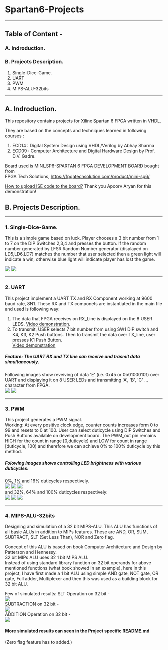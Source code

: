 # Spartan6-Projects
***

## Table of Content - 
### A. Indroduction.
### B. Projects Description.
   1. Single-Dice-Game.
   2. UART
   3. PWM  
   4. MIPS-ALU-32bits  
***

## A. Indroduction.
This repository contains projects for Xilinx Spartan 6 FPGA written in VHDL.  

They are based on the concepts and techniques learned in following courses :  
1. ECD14 : Digital System Design using VHDL/Verilog by Abhay Sharma
2. ECD09 : Computer Architecture and Digital Hardware Design by Prof. D.V. Gadre. 

Board used is MINI_SP6-SPARTAN 6 FPGA DEVELOPMENT BOARD bought from  
FPGA Tech Solutions, https://fpgatechsolution.com/product/mini-sp6/

[How to upload ISE code to the board?](https://www.youtube.com/watch?v=ueFb1KmcIBM) Thank you Apoorv Aryan for this demonstration!

## B. Projects Description.

---

### 1. Single-Dice-Game. 
This is a simple game based on luck. Player chooses a 3 bit number from 1 to 7 on the DIP Switches 2,3,4 and presses the button. If the random number generated by LFSR Random Number generator (displayed on LD5,LD6,LD7) matches the number that user selected then a green light will indicate a win, otherwise blue light will indicate player has lost the game.

![](https://i.imgur.com/fOJ01yd.jpg)  ![](https://i.imgur.com/eNp2Fle.jpg)

***

### 2. UART
This project implement a UART TX and RX Component working at 9600 baud rate, 8N1. These RX and TX componets are instantiated in the main file
and used is following way:  
1. The data that FPGA receives on RX_Line is displayed on the 8 USER LEDS.
[Video demonstration](https://www.youtube.com/watch?v=kBL-hSgXtCE).   
2. To transmit, USER selects 7 bit number from using SW1 DIP switch and K4, K3, K2 Push buttons. Then to transmit the data over TX_line, user presses K1 Push Button.  
[Video demonstration](https://www.youtube.com/watch?v=WnD7BVDf550)
##### Feature: The UART RX and TX line can receive and trasmit data simultaneously.   
Following images show reveiving of data 'E' (i.e. 0x45 or 0b01000101) over UART and displaying it on 8 USER LEDs and transmitting 'A', 'B', 'C' ... character from FPGA.  
![](https://i.imgur.com/E4XJVzE.png)     ![](https://i.imgur.com/64pR5rZ.png)

***

### 3. PWM  
This project generates a PWM signal.  
Working: At every positive clock edge, counter counts increases form 0 to 99 and resets to 0 at 100. User can select duticycle using DIP Switches and Push Buttons available on development board. The PWM_out pin remains HIGH for the count in range [0,duticycle) and LOW for count in range [duticycle, 100) and therefore we can achieve 0% to 100% duticycle by this method.  
##### Folowing images shows controlling LED brightness with various duticycles:   
0%, 1% and 16% duticycles respectively.   
![](https://i.imgur.com/T57K5oP.jpg) ![](https://i.imgur.com/4yakIK3.jpg) ![](https://i.imgur.com/a5MuBmY.jpg)  
and 32%, 64% and 100% duticycles respectively:  
![](https://i.imgur.com/1ZxoZbc.jpg) ![](https://i.imgur.com/ZdLQefE.jpg) ![](https://i.imgur.com/Sqq8mmH.jpg)  

***

### 4. MIPS-ALU-32bits  
Designing and simulation of a 32 bit MIPS-ALU. This ALU has functions of all basic ALUs in addition to MIPs features.
These are AND, OR, SUM, SUBTRACT, SLT (Set Less Than), NOR and Zero flag.

Concept of this ALU is based on book Computer Architecture and Design by Patterson and Hennessy.  
32 bit MIPs ALU uses 32 1 bit MIPS ALU.  
Instead of using standard library function on 32 bit operands for above mentioned functions (what book showed in an example), here in this project, I have first made a 1 bit ALU using simple AND gate, NOT gate, OR gate, Full adder, Multiplexer and then this was used as a building block for 32 bit ALU.  

Few of simulated results:
SLT Operation on 32 bit -  
![](https://i.imgur.com/0fs18CH.jpg)  
SUBTRACTION on 32 bit -  
![](https://i.imgur.com/PSGh1Lv.jpg)  
ADDITION Operation on 32 bit -  
![](https://i.imgur.com/fJbWWqr.jpg) 

#### More simulated results can seen in the Project specific [README.md](https://github.com/sanujkul/Spartan6-Projects/tree/master/MIPS-ALU-32bits)

(Zero flag feature has to added.)

